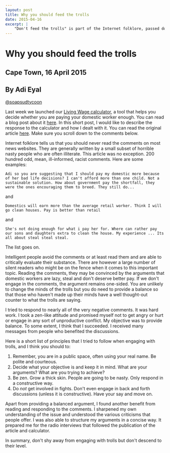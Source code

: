 ```yaml
---
layout: post
title: Why you should feed the trolls
date: 2015-04-16
excerpt: |
    "Don't feed the trolls" is part of the Internet folklore, passed down from father to son, mother to daughter. I would like to challenge that idea and explain why sometimes you need to engage with the trolls.
---
```


# Why you should feed the trolls

## Cape Town, 16 April 2015
## By Adi Eyal
[@soapsudtycoon](https://twitter.com/soapsudtycoon)

Last week we launched our [Living Wage calculator](http://living-wage.co.za), a tool that helps you decide whether you are paying your domestic worker enough. You can read a blog post about it [here](/2015/04/08/pay-a-living-wage.html). In this short post, I would like to describe the response to the calculator and how I dealt with it. You can read the original article [here](www.fin24.com/Economy/Labour/News/Are-you-paying-your-domestic-worker-enough-20150330). Make sure you scroll down to the comments below.

Internet folklore tells us that you should never read the comments on most news websites. They are generally written by a small subset of horrible nasty people who are often illiterate. This article was no exception. 200 hundred odd, mean, ill-informed, racist comments. Here are some examples:

    Adi so you are suggesting that I should pay my domestic more because of her bad life decisions? I can't afford more than one child. Not a sustainable solution. How about government pay the shortfall, they were the ones encouraging them to breed. They still do...

and

    Domestics will earn more than the average retail worker. Think I will go clean houses. Pay is better than retail

and 

    She's not doing enough for what i pay her for. Where can rather pay our sons and daughters extra to clean the house. My experience ... Its all about steal steal steal.

The list goes on. 

Intelligent people avoid the comments or at least read them and are able to critically evaluate their substance. There are however a large number of silent readers who might be on the fence when it comes to this important topic. Reading the comments, they may be convinced by the arguments that domestic workers are lazy, steal and don't deserve better pay. If we don't engage in the comments, the argument remains one-sided. You are unlikely to change the minds of the trolls but you do need to provide a balance so that those who haven't made up their minds have a well thought-out counter to what the trolls are saying.

I tried to respond to nearly all of the very negative comments. It was hard work. I took a zen-like attitude and promised myself not to get angry or hurt or engage in any sort of unproductive conflict. My objective was to provide balance. To some extent, I think that I succeeded. I received many messages from people who benefited the discussions.

Here is a short list of principles that I tried to follow when engaging with trolls, and I think you should to:

1. Remember, you are in a public space, often using your real name. Be polite and courteous.
2. Decide what your objective is and keep it in mind. What are your arguments? What are you trying to achieve?
3. Be zen. Grow a thick skin. People are going to be nasty. Only respond in a constructive way.
4. Do *not* get involved in fights. Don't even engage in back and forth discussions (unless it is constructive). Have your say and move on.

Apart from providing a balanced argument, I found another benefit from reading and responding to the comments. I sharpened my own understanding of the issue and understood the various criticisms that people offer. I was also able to structure my arguments in a concise way. It prepared me for the radio interviews that followed the publication of the article and calculator.

In summary, don't shy away from engaging with trolls but don't descend to their level.
